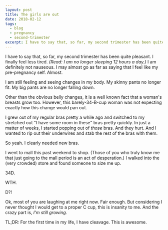 ```yaml
---
layout: post
title: The girls are out
date: 2018-02-12
tags:
  - blog
  - pregnancy
  - second-trimester
excerpt: I have to say that, so far, my second trimester has been quite pleasant.
---
```


I have to say that, so far, my second trimester has been quite pleasant. I finally feel less tired. _(Read: I am no longer sleeping 12 hours a day.)_ I am definitely not nauseous. I may almost go as far as saying that I feel like my pre-pregnancy self. Almost.

I am still feeling and seeing changes in my body. My skinny pants no longer fit. My big pants are no longer falling down.

Other than the obvious belly changes, it is a well known fact that a woman's breasts grow too. However, this barely-34-B-cup woman was not expecting exactly how this change would pan out.

I grew out of my regular bras pretty a while ago and switched to my stretched out "I have some room in these" bras pretty quickly. In just a matter of weeks, I started popping out of _those_ bras. And they hurt. And I wanted to rip out their underwires and stab the rest of the bras with them.

So yeah. I clearly needed new bras.

I went to mall this past weekend to shop. (Those of you who truly know me that just going to the mall period is an act of desperation.) I walked into the (very crowded) store and found someone to size me up.

34D.

WTH.

D?!

Ok, most of you are laughing at me right now. Fair enough. But considering I never thought I would get to a proper C cup, this is insanity to me. And the crazy part is, _I'm still growing._

TL;DR: For the first time in my life, I have cleavage. This is awesome.
